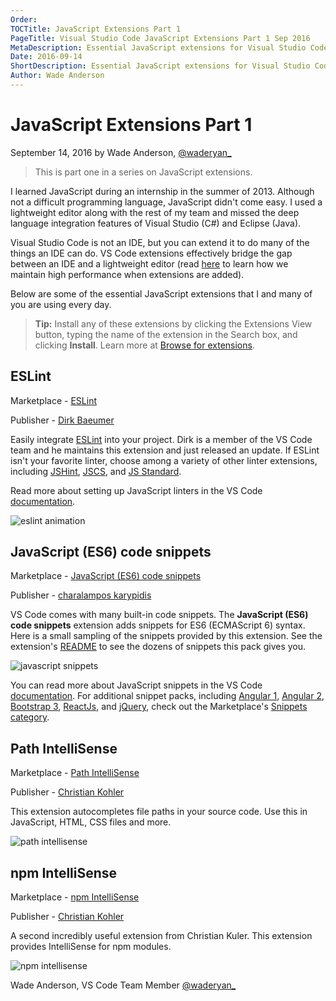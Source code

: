 ```yaml
---
Order:
TOCTitle: JavaScript Extensions Part 1
PageTitle: Visual Studio Code JavaScript Extensions Part 1 Sep 2016
MetaDescription: Essential JavaScript extensions for Visual Studio Code.
Date: 2016-09-14
ShortDescription: Essential JavaScript extensions for Visual Studio Code.
Author: Wade Anderson
---
```


# JavaScript Extensions Part 1

September 14, 2016 by Wade Anderson, [@waderyan_](https://twitter.com/waderyan_)

> This is part one in a series on JavaScript extensions.

I learned JavaScript during an internship in the summer of 2013. Although not a difficult programming language, JavaScript didn't come easy. I used a lightweight editor along with the rest of my team and missed the deep language integration features of Visual Studio (C#) and Eclipse (Java).

Visual Studio Code is not an IDE, but you can extend it to do many of the things an IDE can do. VS Code extensions effectively bridge the gap between an IDE and a lightweight editor (read [here](/docs/extensionAPI/patterns-and-principles.md#core-concepts) to learn how we maintain high performance when extensions are added).

Below are some of the essential JavaScript extensions that I and many of you are using every day.

> **Tip:** Install any of these extensions by clicking the Extensions View button, typing the name of the extension in the Search box, and clicking **Install**. Learn more at [Browse for extensions](/docs/configure/extensions/extension-marketplace.md#browse-for-extensions).

## ESLint

Marketplace - [ESLint](https://marketplace.visualstudio.com/items?itemName=dbaeumer.vscode-eslint)

Publisher - [Dirk Baeumer](https://marketplace.visualstudio.com/search?term=publisher%3A%22Dirk%20Baeumer%22&target=VSCode)

Easily integrate [ESLint](https://eslint.org/) into your project. Dirk is a member of the VS Code team and he maintains this extension and just released an update. If ESLint isn't your favorite linter, choose among a variety of other linter extensions, including [JSHint](https://marketplace.visualstudio.com/items?itemName=dbaeumer.jshint), [JSCS](https://marketplace.visualstudio.com/items?itemName=ms-vscode.jscs), and [JS Standard](https://marketplace.visualstudio.com/items?itemName=shinnn.standard).

Read more about setting up JavaScript linters in the VS Code [documentation](/docs/languages/javascript.md#linters).

![eslint animation](eslint.gif)

## JavaScript (ES6) code snippets

Marketplace - [JavaScript (ES6) code snippets](https://marketplace.visualstudio.com/items?itemName=xabikos.JavaScriptSnippets)

Publisher - [charalampos karypidis](https://marketplace.visualstudio.com/search?term=publisher%3A%22charalampos%20karypidis%22&target=VSCode)

VS Code comes with many built-in code snippets. The **JavaScript (ES6) code snippets** extension adds snippets for ES6 (ECMAScript 6) syntax. Here is a small sampling of the snippets provided by this extension. See the extension's [README](https://marketplace.visualstudio.com/items?itemName=xabikos.JavaScriptSnippets) to see the dozens of snippets this pack gives you.

![javascript snippets](javascript_snippets.png)

You can read more about JavaScript snippets in the VS Code [documentation](/docs/languages/javascript.md#snippets). For additional snippet packs, including [Angular 1](https://marketplace.visualstudio.com/items?itemName=johnpapa.Angular1), [Angular 2](https://marketplace.visualstudio.com/items?itemName=johnpapa.Angular2), [Bootstrap 3](https://marketplace.visualstudio.com/items?itemName=wcwhitehead.bootstrap-3-snippets), [ReactJs](https://marketplace.visualstudio.com/items?itemName=xabikos.ReactSnippets), and [jQuery](https://marketplace.visualstudio.com/items?itemName=donjayamanne.jquerysnippets), check out the Marketplace's [Snippets category](https://marketplace.visualstudio.com/vscode/Snippets?sortBy=Downloads).

## Path IntelliSense

Marketplace - [Path IntelliSense](https://marketplace.visualstudio.com/items?itemName=christian-kohler.path-intellisense)

Publisher - [Christian Kohler](https://marketplace.visualstudio.com/search?term=publisher%3A%22Christian%20Kohler%22&target=VSCode)

This extension autocompletes file paths in your source code. Use this in JavaScript, HTML, CSS files and more.

![path intellisense](path_intellisense.gif)

## npm IntelliSense

Marketplace - [npm IntelliSense](https://marketplace.visualstudio.com/items?itemName=christian-kohler.npm-intellisense)

Publisher - [Christian Kohler](https://marketplace.visualstudio.com/search?term=publisher%3A%22Christian%20Kohler%22&target=VSCode)

A second incredibly useful extension from Christian Kuler. This extension provides IntelliSense for npm modules.

![npm intellisense](npm_intellisense.gif)

Wade Anderson, VS Code Team Member
[@waderyan_](https://twitter.com/waderyan_)
